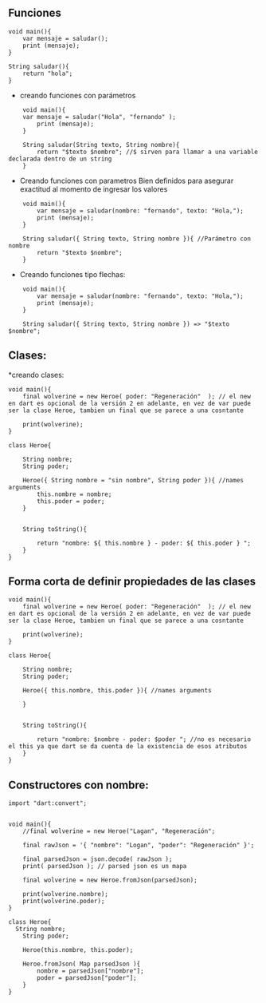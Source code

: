 

## Funciones 


	void main(){
		var mensaje = saludar();
		print (mensaje);
	}
	
	String saludar(){
		return "hola";
	}


* creando funciones con parámetros

```
	void main(){
	var mensaje = saludar("Hola", "fernando" );
		print (mensaje);
	}
	
	String saludar(String texto, String nombre){
		return "$texto $nombre"; //$ sirven para llamar a una variable declarada dentro de un string
	}
```

* Creando funciones con parametros Bien definidos para asegurar exactitud al momento de ingresar los valores


```
	void main(){
		var mensaje = saludar(nombre: "fernando", texto: "Hola,");
		print (mensaje);
	}
	
	String saludar({ String texto, String nombre }){ //Parámetro con nombre
		return "$texto $nombre";
	}
```

* Creando funciones tipo flechas:

```
	void main(){
		var mensaje = saludar(nombre: "fernando", texto: "Hola,");
		print (mensaje);
	}

	String saludar({ String texto, String nombre }) => "$texto $nombre";
```


## Clases:

*creando clases:

	void main(){
		final wolverine = new Heroe( poder: "Regeneración"  ); // el new en dart es opcional de la versión 2 en adelante, en vez de var puede ser la clase Heroe, tambien un final que se parece a una cosntante
		
		print(wolverine);
	}

	class Heroe{
		
		String nombre;
		String poder;
	        
		Heroe({ String nombre = "sin nombre", String poder }){ //names arguments
			this.nombre = nombre;
			this.poder = poder;
		}
		
		
		String toString(){
		
			return "nombre: ${ this.nombre } - poder: ${ this.poder } ";
		}
	}
	

## Forma corta de definir propiedades de las clases

	void main(){
		final wolverine = new Heroe( poder: "Regeneración"  ); // el new en dart es opcional de la versión 2 en adelante, en vez de var puede ser la clase Heroe, tambien un final que se parece a una cosntante
		
		print(wolverine);
	}

	class Heroe{
		
		String nombre;
		String poder;
	        
		Heroe({ this.nombre, this.poder }){ //names arguments

		}
		
		
		String toString(){
		
			return "nombre: $nombre - poder: $poder "; //no es necesario el this ya que dart se da cuenta de la existencia de esos atributos
		}
	}
		
	
## Constructores con nombre:
	
```
import "dart:convert";


void main(){
	//final wolverine = new Heroe("Lagan", "Regeneración";
	
	final rawJson = '{ "nombre": "Logan", "poder": "Regeneración" }';
	
	final parsedJson = json.decode( rawJson );
	print( parsedJson ); // parsed json es un mapa

	final wolverine = new Heroe.fromJson(parsedJson);

	print(wolverine.nombre);
	print(wolverine.poder);
}

class Heroe{
  String nombre;
	String poder;

	Heroe(this.nombre, this.poder);
	
	Heroe.fromJson( Map parsedJson ){
		nombre = parsedJson["nombre"];
		poder = parsedJson["poder"];
	}
}
```



